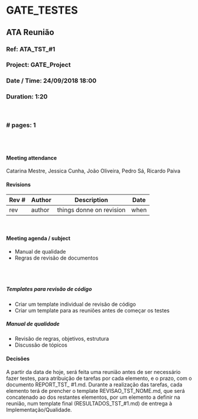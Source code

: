 # GATE_TESTES

## ATA Reunião

### Ref: ATA_TST_#1

### Project: GATE_Project

### Date / Time: 24/09/2018 18:00

### Duration: 1:20

 <br/>

### # pages: 1

<br/> 
<br/>

#### Meeting attendance

Catarina Mestre, Jessica Cunha, João Oliveira, Pedro Sá, Ricardo Paiva

#### Revisions

| Rev # | Author | Description              | Date |
| ----- | ------ | ------------------------ | ---- |
| rev   | author | things donne on revision | when |

<br/>

#### Meeting agenda / subject

- Manual de qualidade
- Regras de revisão de documentos

<br/> <br/>

##### Templates para revisão de código

- Criar um template individual de revisão de código
- Criar um template para as reuniões antes de começar os testes

##### Manual de qualidade

- Revisão de regras, objetivos, estrutura
- Discussão de tópicos

#### Decisões

A partir da data de hoje, será feita uma reunião antes de ser necessário fazer testes, para atribuição de tarefas por cada elemento, e o prazo, com o documento REPORT_TST_ #1.md. Durante a realização das tarefas, cada elemento terá de prencher o template REVISAO_TST_NOME.md, que será concatenado ao dos restantes elementos, por um elemento a definir na reunião, num template final (RESULTADOS_TST_#1.md) de entrega à Implementação/Qualidade.